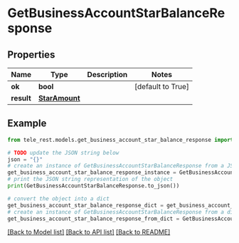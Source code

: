 # GetBusinessAccountStarBalanceResponse


## Properties

Name | Type | Description | Notes
------------ | ------------- | ------------- | -------------
**ok** | **bool** |  | [default to True]
**result** | [**StarAmount**](StarAmount.md) |  | 

## Example

```python
from tele_rest.models.get_business_account_star_balance_response import GetBusinessAccountStarBalanceResponse

# TODO update the JSON string below
json = "{}"
# create an instance of GetBusinessAccountStarBalanceResponse from a JSON string
get_business_account_star_balance_response_instance = GetBusinessAccountStarBalanceResponse.from_json(json)
# print the JSON string representation of the object
print(GetBusinessAccountStarBalanceResponse.to_json())

# convert the object into a dict
get_business_account_star_balance_response_dict = get_business_account_star_balance_response_instance.to_dict()
# create an instance of GetBusinessAccountStarBalanceResponse from a dict
get_business_account_star_balance_response_from_dict = GetBusinessAccountStarBalanceResponse.from_dict(get_business_account_star_balance_response_dict)
```
[[Back to Model list]](../README.md#documentation-for-models) [[Back to API list]](../README.md#documentation-for-api-endpoints) [[Back to README]](../README.md)


